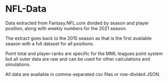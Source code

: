 # NFL-Data

Data extracted from Fantasy.NFL.com divided by season and player position,
along with weekly numbers for the 2021 season. 

The extract goes back to the 2015 season as that is the first available season
with a full dataset for all positions. 

Point total and player-ranks are specific for the MML leagues point system but 
all outer data are raw and can be used for other calculations and simulations. 

All data are available in comma-separated csv files or row-divided JSON. 
